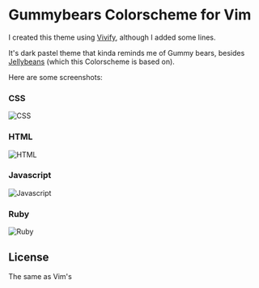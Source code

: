 # Gummybears Colorscheme for Vim

I created this theme using [Vivify](http://bytefluent.com/vivify/), although I added some lines.

It's dark pastel theme that kinda reminds me of Gummy bears, besides [Jellybeans](http://www.vim.org/scripts/script.php?script_id=2555) (which this Colorscheme is based on).

Here are some screenshots:

### CSS

![CSS](http://i.imgur.com/sH5VC.png)

### HTML

![HTML](http://i.imgur.com/lhFPG.png)

### Javascript
![Javascript](http://i.imgur.com/wNdjY.png)

### Ruby
![Ruby](http://i.imgur.com/fgK3x.png)

## License
The same as Vim's
